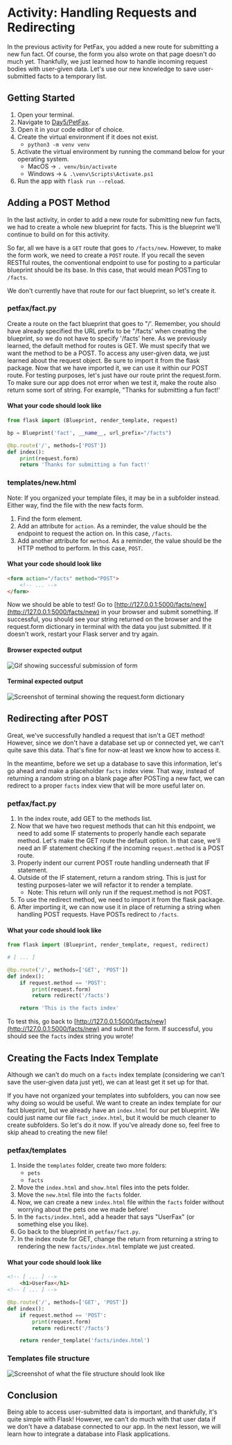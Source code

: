 # Activity: Handling Requests and Redirecting

In the previous activity for PetFax, you added a new route for submitting a new fun fact. Of course, the form you also wrote on that page doesn't do much yet. Thankfully, we just learned how to handle incoming request bodies with user-given data. Let's use our new knowledge to save user-submitted facts to a temporary list.

## Getting Started

1. Open your terminal.
2. Navigate to [Day5/PetFax](../PetFax).
3. Open it in your code editor of choice.
4. Create the virtual environment if it does not exist.
   - `python3 -m venv venv`
5. Activate the virtual environment by running the command below for your operating system.
   - MacOS -> `. venv/bin/activate`
   - Windows -> `& .\venv\Scripts\Activate.ps1`
6. Run the app with `flask run --reload`.

## Adding a POST Method

In the last activity, in order to add a new route for submitting new fun facts, we had to create a whole new blueprint for facts. This is the blueprint we'll continue to build on for this activity.

So far, all we have is a `GET` route that goes to `/facts/new`. However, to make the form work, we need to create a `POST` route. If you recall the seven RESTful routes, the conventional endpoint to use for posting to a particular blueprint should be its base. In this case, that would mean POSTing to `/facts`.

We don't currently have that route for our fact blueprint, so let's create it.

### petfax/fact.py

Create a route on the fact blueprint that goes to "/'.
Remember, you should have already specified the URL prefix to be "/facts' when creating the blueprint, so we do not have to specify '/facts' here.
As we previously learned, the default method for routes is GET. We must specify that we want the method to be a POST.
To access any user-given data, we just learned about the request object. Be sure to import it from the flask package.
Now that we have imported it, we can use it within our POST route. For testing purposes, let's just have our route print the request.form.
To make sure our app does not error when we test it, make the route also return some sort of string. For example, "Thanks for submitting a fun fact!'

#### What your code should look like

```python
from flask import (Blueprint, render_template, request)

bp = Blueprint('fact', __name__, url_prefix="/facts")

@bp.route('/', methods=['POST'])
def index():
    print(request.form)
    return 'Thanks for submitting a fun fact!'
```

### templates/new.html

Note: If you organized your template files, it may be in a subfolder instead. Either way, find the file with the new facts form.

1. Find the form element.
2. Add an attribute for `action`. As a reminder, the value should be the endpoint to request the action on. In this case, `/facts`.
3. Add another attribute for `method`. As a reminder, the value should be the HTTP method to perform. In this case, `POST`.

#### What your code should look like

```html
<form action="/facts" method="POST">
    <!-- ... -->
</form>
```

Now we should be able to test! Go to [http://127.0.0.1:5000/facts/new](http://127.0.0.1:5000/facts/new) in your browser and submit something. If successful, you should see your string returned on the browser and the request.form dictionary in terminal with the data you just submitted. If it doesn't work, restart your Flask server and try again.

#### Browser expected output

![Gif showing successful submission of form](lessons-ppp-6-requests-and-redirects-Activity.2.png)

#### Terminal expected output

![Screenshot of terminal showing the request.form dictionary](lessons-ppp-6-requests-and-redirects-Activity.1.png)

## Redirecting after POST

Great, we've successfully handled a request that isn't a GET method! However, since we don't have a database set up or connected yet, we can't quite save this data. That's fine for now-at least we know how to access it.

In the meantime, before we set up a database to save this information, let's go ahead and make a placeholder `facts` index view. That way, instead of returning a random string on a blank page after POSTing a new fact, we can redirect to a proper `facts` index view that will be more useful later on.

### petfax/fact.py

1. In the index route, add GET to the methods list.
2. Now that we have two request methods that can hit this endpoint, we need to add some IF statements to properly handle each separate method. Let's make the GET route the default option. In that case, we'll need an IF statement checking if the incoming `request.method` is a POST route.
3. Properly indent our current POST route handling underneath that IF statement.
4. Outside of the IF statement, return a random string. This is just for testing purposes-later we will refactor it to render a template.
   - Note: This return will only run if the request.method is not POST.
5. To use the redirect method, we need to import it from the flask package.
6. After importing it, we can now use it in place of returning a string when handling POST requests. Have POSTs redirect to `/facts`.

#### What your code should look like

```python
from flask import (Blueprint, render_template, request, redirect)

# [ ... ]

@bp.route('/', methods=['GET', 'POST'])
def index():
    if request.method == 'POST':
        print(request.form)
        return redirect('/facts')

    return 'This is the facts index'
```

To test this, go back to [http://127.0.0.1:5000/facts/new](http://127.0.0.1:5000/facts/new) and submit the form. If successful, you should see the `facts` index string you wrote!

## Creating the Facts Index Template

Although we can't do much on a `facts` index template (considering we can't save the user-given data just yet), we can at least get it set up for that.

If you have not organized your templates into subfolders, you can now see why doing so would be useful. We want to create an index template for our fact blueprint, but we already have an `index.html` for our pet blueprint. We could just name our file `fact_index.html`, but it would be much cleaner to create subfolders. So let's do it now. If you've already done so, feel free to skip ahead to creating the new file!

### petfax/templates

1. Inside the `templates` folder, create two more folders:
   - `pets`
   - `facts`
2. Move the `index.html` and `show.html` files into the pets folder.
3. Move the `new.html` file into the `facts` folder.
4. Now, we can create a new `index.html` file within the `facts` folder without worrying about the pets one we made before!
5. In the `facts/index.html`, add a header that says "UserFax" (or something else you like).
6. Go back to the blueprint in `petfax/fact.py`.
7. In the index route for GET, change the return from returning a string to rendering the new `facts/index.html` template we just created.

#### What your code should look like

```html
<!-- [ ... ] -->
    <h1>UserFax</h1>
<!-- [ ... ] -->
```

```python
@bp.route('/', methods=['GET', 'POST'])
def index():
    if request.method == 'POST':
        print(request.form)
        return redirect('/facts')

    return render_template('facts/index.html')
```

### Templates file structure

![Screenshot of what the file structure should look like](lessons-ppp-6-requests-and-redirects-Activity.3.png)

## Conclusion

Being able to access user-submitted data is important, and thankfully, it's quite simple with Flask! However, we can't do much with that user data if we don't have a database connected to our app. In the next lesson, we will learn how to integrate a database into Flask applications.